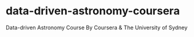 # data-driven-astronomy-coursera
Data-driven Astronomy Course By Coursera &amp; The University of Sydney
